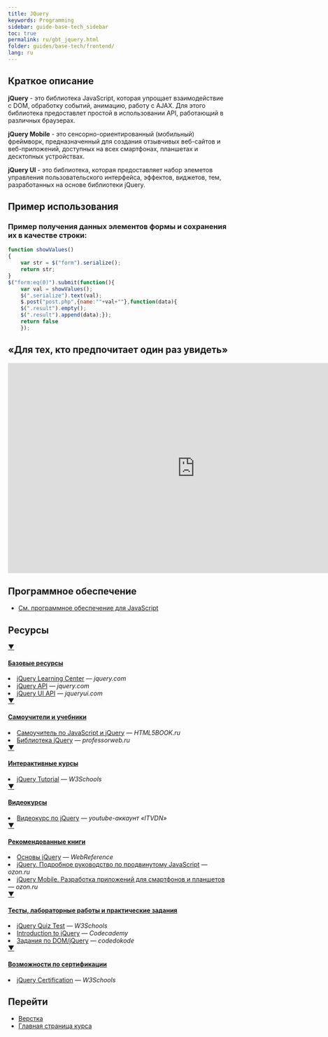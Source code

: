 ```yaml
---
title: JQuery
keywords: Programming
sidebar: guide-base-tech_sidebar
toc: true
permalink: ru/gbt_jquery.html
folder: guides/base-tech/frontend/
lang: ru
---
```


## Краткое описание

**jQuery** - это библиотека JavaScript, которая упрощает взаимодействие с DOM, обработку событий, анимацию, работу с AJAX. Для этого библиотека предоставлет простой в использовании API, работающий в различных браузерах.

**jQuery Mobile** - это сенсорно-ориентированный (мобильный) фреймворк, предназначенный для создания отзывчивых веб-сайтов и веб-приложений, доступных на всех смартфонах, планшетах и десктопных устройствах.

**jQuery UI** - это библиотека, которая предоставляет набор элеметов управления пользовательского интерфейса, эффектов, виджетов, тем, разработанных на основе библиотеки jQuery.

##  Пример использования
### Пример получения данных элементов формы и сохранения их в качестве строки:
```javascript
function showValues() 
{
    var str = $("form").serialize();
    return str; 	
}
$("form:eq(0)").submit(function(){
    var val = showValues();
    $(".serialize").text(val);
    $.post("post.php",{name:""+val+""},function(data){
    $(".result").empty();
    $(".result").append(data);});
    return false
    });

```

## «Для тех, кто предпочитает один раз увидеть»

<div class="thumb-wrap">
    <iframe width="854" height="480" src="https://www.youtube.com/embed/KmTK8kub_gw" frameborder="0" allowfullscreen></iframe>
</div>

## Программное обеспечение

* [См. программное обеспечение для JavaScript](http://flexberry.github.io/ru/gbt_javascript.html#section-10)

##  Ресурсы

<div class="panel-group">
    <div class="panel panel-default">
        <div class="panel-heading">
            <a class="pull-right spoiler-push" data-toggle="collapse" href="#collapse1">&#9660;</a>
            <h4 class="panel-title">
                <a data-toggle="collapse" href="#collapse1">
                Базовые ресурсы</a>
            </h4>
        </div>
        <div id="collapse1" class="panel-collapse collapse">
            <div class="panel-body">
                <div>
                    <li><a href="http://learn.jquery.com/">jQuery Learning Center</a><i> — jquery.сom</i></li>
                    <li><a href="http://api.jquery.com/">jQuery API</a><i> — jquery.сom</i></li>
                    <li><a href="http://api.jqueryui.com/">jQuery UI API</a><i> — jqueryui.сom</i></li>
                </div>   
            </div>
        </div>
    </div>
</div>

<div class="panel-group">
    <div class="panel panel-default">
        <div class="panel-heading">
            <a class="pull-right spoiler-push" data-toggle="collapse" href="#collapse2">&#9660;</a>
            <h4 class="panel-title">
                <a data-toggle="collapse" href="#collapse2">
                Самоучители и учебники</a>
            </h4>
        </div>
        <div id="collapse2" class="panel-collapse collapse">
            <div class="panel-body">
                <div>
                    <li><a href="https://html5book.ru/javascript-jquery/">Самоучитель по JavaScript и jQuery</a><i> — HTML5BOOK.ru</i></li>
                    <li><a href="https://professorweb.ru/my/javascript/jquery/level1/jquery_index.php">Библиотека jQuery</a><i> — professorweb.ru</i></li>
                </div>   
            </div>
        </div>
    </div>
</div>

<div class="panel-group">
    <div class="panel panel-default">
        <div class="panel-heading">
            <a class="pull-right spoiler-push" data-toggle="collapse" href="#collapse3">&#9660;</a>
            <h4 class="panel-title">
                <a data-toggle="collapse" href="#collapse3">
                Интерактивные курсы</a>
            </h4>
        </div>
        <div id="collapse3" class="panel-collapse collapse">
            <div class="panel-body">
                <div>
                    <li><a href="http://www.w3schools.com/jquery/">jQuery Tutorial</a><i> — W3Schools</i></li>
                </div>   
            </div>
        </div>
    </div>
</div>

<div class="panel-group">
    <div class="panel panel-default">
        <div class="panel-heading">
            <a class="pull-right spoiler-push" data-toggle="collapse" href="#collapse4">&#9660;</a>
            <h4 class="panel-title">
                <a data-toggle="collapse" href="#collapse4">
                Видеокурсы</a>
            </h4>
        </div>
        <div id="collapse4" class="panel-collapse collapse">
            <div class="panel-body">
                <div>
                    <li><a href="https://www.youtube.com/playlist?list=PLvItDmb0sZw964PmBjUcB75x17RK7M5ZA">Видеокурс по jQuery</a><i> — youtube-аккаунт «ITVDN»</i></li>
                </div>   
            </div>
        </div>
    </div>
</div>

<div class="panel-group">
    <div class="panel panel-default">
        <div class="panel-heading">
            <a class="pull-right spoiler-push" data-toggle="collapse" href="#collapse5">&#9660;</a>
            <h4 class="panel-title">
                <a data-toggle="collapse" href="#collapse5">
                Рекомендованные книги</a>
            </h4>
        </div>
        <div id="collapse5" class="panel-collapse collapse">
            <div class="panel-body">
                <div>
                    <li><a href="https://webref.ru/dev/jqfundamentals">Основы jQuery</a><i> — WebReference</i></li>
                    <li><a href="http://www.ozon.ru/context/detail/id/6277333/">jQuery. Подробное руководство по продвинутому JavaScript</a><i> — ozon.ru</i></li>
                    <li><a href="http://www.ozon.ru/context/detail/id/20468239/">jQuery Mobile. Разработка приложений для смартфонов и планшетов</a><i> — ozon.ru</i></li>
                </div>   
            </div>
        </div>
    </div>
</div>

<div class="panel-group">
    <div class="panel panel-default">
        <div class="panel-heading">
            <a class="pull-right spoiler-push" data-toggle="collapse" href="#collapse6">&#9660;</a>
            <h4 class="panel-title">
                <a data-toggle="collapse" href="#collapse6">
                Тесты, лабораторные работы и практические задания</a>
            </h4>
        </div>
        <div id="collapse6" class="panel-collapse collapse">
            <div class="panel-body">
                <div>
                    <li><a href="http://www.w3schools.com/jquery/jquery_quiz.asp">jQuery Quiz Test</a><i> — W3Schools</i></li>
                    <li><a href="https://www.codecademy.com/learn/learn-jquery">Introduction to jQuery</a><i> — Codecademy</i></li>
                    <li><a href="https://gist.github.com/codedokode/ce30e7a036f18f416ae0#dom--jquery">Задания по DOM/jQuery</a><i> — codedokode</i></li>
                </div>   
            </div>
        </div>
    </div>
</div>

<div class="panel-group">
    <div class="panel panel-default">
        <div class="panel-heading">
            <a class="pull-right spoiler-push" data-toggle="collapse" href="#collapse7">&#9660;</a>
            <h4 class="panel-title">
                <a data-toggle="collapse" href="#collapse7">
                Возможности по сертификации</a>
            </h4>
        </div>
        <div id="collapse7" class="panel-collapse collapse">
            <div class="panel-body">
                <div>
                    <li><a href="http://www.w3schools.com/cert/cert_jquery.asp">jQuery Certification</a><i> — W3Schools</i></li>
                </div>   
            </div>
        </div>
    </div>
</div>

## Перейти

* [Верстка](gbt_layout.html)
* [Главная страница курса](gbt_landing-page.html)
